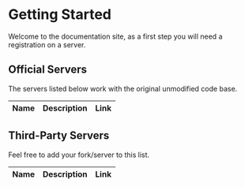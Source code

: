 # Getting Started

Welcome to the documentation site, as a first step you will need a registration on a server.

## Official Servers

The servers listed below work with the original unmodified code base.

| Name | Description | Link |
|------|-------------|------|

## Third-Party Servers

Feel free to add your fork/server to this list.

| Name | Description | Link |
|------|-------------|------|
